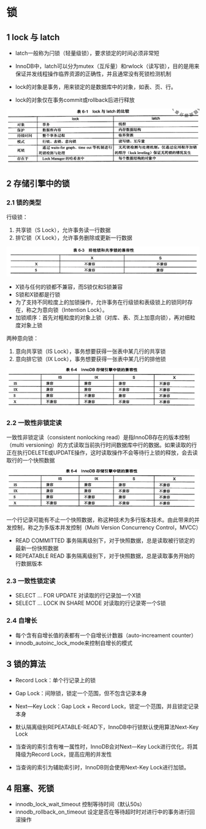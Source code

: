 # 锁

## 1 lock 与 latch

- latch一般称为闩锁（轻量级锁），要求锁定的时间必须非常短
- InnoDB中，latch可以分为mutex（互斥量）和rwlock（读写锁），目的是用来保证并发线程操作临界资源的正确性，并且通常没有死锁检测机制

- lock的对象是事务，用来锁定的是数据库中的对象，如表、页、行。
- lock的对象仅在事务commit或rollback后进行释放


![Alt text](https://raw.githubusercontent.com/zhangtao6483/note/master/img/mysql/innodb7.png)

## 2 存储引擎中的锁

### 2.1 锁的类型

行级锁：

1. 共享锁（S Lock），允许事务读一行数据
2. 排它锁（X Lock），允许事务删除或更新一行数据

![Alt text](https://raw.githubusercontent.com/zhangtao6483/note/master/img/mysql/innodb8.png)

- X锁与任何的锁都不兼容，而S锁仅和S锁兼容
- S锁和X锁都是行锁
- 为了支持不同粒度上的加锁操作，允许事务在行级锁和表级锁上的锁同时存在，称之为意向锁（Intention Lock）。
- 加锁顺序：首先对粗粒度的对象上锁（对库、表、页上加意向锁），再对细粒度对象上锁

两种意向锁：

1. 意向共享锁（IS Lock），事务想要获得一张表中某几行的共享锁
2. 意向排它锁（IX Lock），事务想要获得一张表中某几行的排他锁

![Alt text](https://raw.githubusercontent.com/zhangtao6483/note/master/img/mysql/innodb9.png)

### 2.2 一致性非锁定读

一致性非锁定读（consistent nonlocking read）是指InnoDB存在的版本控制（multi versioning）的方式读取当前执行时间数据库中行的数据。如果读取的行正在执行DELETE或UPDATE操作，这时读取操作不会等待行上锁的释放，会去读取行的一个快照数据

![Alt text](https://raw.githubusercontent.com/zhangtao6483/note/master/img/mysql/innodb9.png)

一个行记录可能有不止一个快照数据，称这种技术为多行版本技术。由此带来的并发控制，称之为多版本并发控制（Multi Version Concurrency Control，MVCC）

- READ COMMITTED 事务隔离级别下，对于快照数据，总是读取被行锁定的最新一份快照数据
- REPEATABLE READ 事务隔离级别下，对于快照数据，总是读取事务开始的行数据版本

### 2.3 一致性锁定读

- SELECT ... FOR UPDATE 对读取的行记录加一个X锁
- SELECT ... LOCK IN SHARE MODE 对读取的行记录寄一个S锁

### 2.4 自增长

- 每个含有自增长值的表都有一个自增长计数器（auto-increament counter）
- innodb_autoinc_lock_mode来控制自增长的模式

## 3 锁的算法

- Record Lock：单个行记录上的锁
- Gap Lock：间隙锁，锁定一个范围，但不包含记录本身
- Next—Key Lock：Gap Lock + Record Lock，锁定一个范围，并且锁定记录本身

- 默认隔离级别REPEATABLE-READ下，InnoDB中行锁默认使用算法Next-Key Lock
- 当查询的索引含有唯一属性时，InnoDB会对Next—Key Lock进行优化，将其降级为Record Lock，提高应用的并发性
- 当查询的索引为辅助索引时，InnoDB则会使用Next-Key Lock进行加锁。

## 4 阻塞、死锁

- innodb_lock_wait_timeout 控制等待时间（默认50s）
- innodb_rollback_on_timeout 设定是否在等待超时时对进行中的事务进行回滚操作





